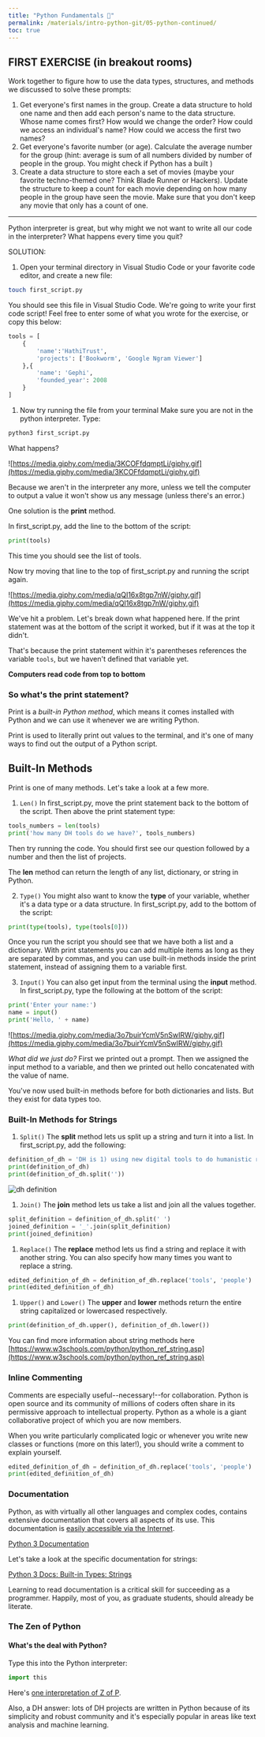 ```yaml
---
title: "Python Fundamentals 🐍"
permalink: /materials/intro-python-git/05-python-continued/
toc: true
---
```


## FIRST EXERCISE (in breakout rooms)

Work together to figure how to use the data types, structures, and methods we discussed to solve these prompts:

1. Get everyone's first names in the group. Create a data structure to hold one name and then add each person's name to the data structure. Whose name comes first? How would we change the order? How could we access an individual's name? How could we access the first two names?
2. Get everyone's favorite number (or age). Calculate the average number for the group (hint: average is sum of all numbers divided by number of people in the group. You might check if Python has a built )
3. Create a data structure to store each a set of movies (maybe your favorite techno-themed one? Think Blade Runner or Hackers). Update the structure to keep a count for each movie depending on how many people in the group have seen the movie. Make sure that you don't keep any movie that only has a count of one.

---

Python interpreter is great, but why might we not want to write all our code in the interpreter? What happens every time you quit?

SOLUTION:

1. Open your terminal directory in Visual Studio Code or your favorite code editor, and create a new file:

```sh
touch first_script.py
```

You should see this file in Visual Studio Code. We're going to write your first code script! Feel free to enter some of what you wrote for the exercise, or copy this below:

```python
tools = [
    {
        'name':'HathiTrust',
        'projects': ['Bookworm', 'Google Ngram Viewer']
    },{
        'name': 'Gephi',
        'founded_year': 2008
    }
]
```

1. Now try running the file from your terminal
Make sure you are not in the python interpreter. Type:

```sh
python3 first_script.py
```

What happens?

![https://media.giphy.com/media/3KCOFfdqmptLi/giphy.gif](https://media.giphy.com/media/3KCOFfdqmptLi/giphy.gif)

Because we aren't in the interpreter any more, unless we tell the computer to output a value it won't show us any message (unless there's an error.)

One solution is the **print** method.

In first_script.py, add the line to the bottom of the script:

```python
print(tools)
```

This time you should see the list of tools.

Now try moving that line to the top of first_script.py and running the script again.

![https://media.giphy.com/media/qQI16x8tgp7nW/giphy.gif](https://media.giphy.com/media/qQI16x8tgp7nW/giphy.gif)

We've hit a problem. Let's break down what happened here. If the print statement was at the bottom of the script it worked, but if it was at the top it didn't.

That's because the print statement within it's parentheses references the variable `tools`, but we haven't defined that variable yet.

**Computers read code from top to bottom**

### So what's the print statement?

Print is a *built-in Python method*, which means it comes installed with Python and we can use it whenever we are writing Python.

Print is used to literally print out values to the terminal, and it's one of many ways to find out the output of a Python script.

## Built-In Methods

Print is one of many methods. Let's take a look at a few more.

1. `Len()`
In first_script.py, move the print statement back to the bottom of the script. Then above the print statement type:

```python
tools_numbers = len(tools)
print('how many DH tools do we have?', tools_numbers)
```

Then try running the code. You should first see our question followed by a number and then the list of projects.

The **len** method can return the length of any list, dictionary, or string in Python.

2. `Type()`
You might also want to know the **type** of your variable, whether it's a data type or a data structure. In first_script.py, add to the bottom of the script:

```python
print(type(tools), type(tools[0]))
```

Once you run the script you should see that we have both a list and a dictionary. With print statements you can add multiple items as long as they are separated by commas, and you can use built-in methods inside the print statement, instead of assigning them to a variable first.

3. `Input()`
You can also get input from the terminal using the **input** method. In first_script.py, type the following at the bottom of the script:

```python
print('Enter your name:')
name = input()
print('Hello, ' + name)
```

![https://media.giphy.com/media/3o7buirYcmV5nSwIRW/giphy.gif](https://media.giphy.com/media/3o7buirYcmV5nSwIRW/giphy.gif)

*What did we just do?*
First we printed out a prompt. Then we assigned the input method to a variable, and then we printed out hello concatenated with the value of name.

You've now used built-in methods before for both dictionaries and lists. But they exist for data types too.

### Built-In Methods for Strings

1. `Split()`
The **split** method lets us split up a string and turn it into a list. In first_script.py, add the following:

```python
definition_of_dh = 'DH is 1) using new digital tools to do humanistic research and 2) using humanistic methods to analyze new digital tools.'
print(definition_of_dh)
print(definition_of_dh.split(''))
```

![dh definition]({{site.baseurl}}/assets/images/def_dh.png)

1. `Join()`
The **join** method lets us take a list and join all the values together.

```python
split_definition = definition_of_dh.split(' ')
joined_definition = '_'.join(split_definition)
print(joined_definition)
```

1. `Replace()`
The **replace** method lets us find a string and replace it with another string. You can also specify how many times you want to replace a string.

```python
edited_definition_of_dh = definition_of_dh.replace('tools', 'people') 
print(edited_definition_of_dh)
```

1. `Upper()` and `Lower()`
The **upper** and **lower** methods return the entire string capitalized or lowercased respectively.

```python
print(definition_of_dh.upper(), definition_of_dh.lower())
```

You can find more information about string methods here
[https://www.w3schools.com/python/python_ref_string.asp](https://www.w3schools.com/python/python_ref_string.asp)

### Inline Commenting

Comments are especially useful--necessary!--for collaboration. Python is open source and its community of millions of coders often share in its permissive approach to intellectual property. Python as a whole is a giant collaborative project of which you are now members.

When you write particularly complicated logic or whenever you write new classes or functions (more on this later!), you should write a comment to explain yourself.

```python
edited_definition_of_dh = definition_of_dh.replace('tools', 'people') 
print(edited_definition_of_dh)
```

### Documentation

Python, as with virtually all other languages and complex codes, contains extensive documentation that covers all aspects of its use. This documentation is [easily accessible via the Internet](assets/MissionImpossible.m4v?raw=true).

[Python 3 Documentation](https://docs.python.org/3/)

Let's take a look at the specific documentation for strings:

[Python 3 Docs: Built-in Types: Strings](https://docs.python.org/3/library/stdtypes.html#string-methods)

Learning to read documentation is a critical skill for succeeding as a programmer. Happily, most of you, as graduate students, should already be literate.

### The Zen of Python

#### What's the deal with Python?

Type this into the Python interpreter:

```python
import this
```

Here's [one interpretation of Z of P](https://inventwithpython.com/blog/2018/08/17/the-zen-of-python-explained/).

Also, a DH answer: lots of DH projects are written in Python because of its simplicity and robust community and it's especially popular in areas like text analysis and machine learning.
